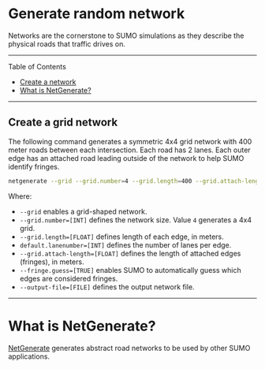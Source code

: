 <h1>Generate random network</h1>

Networks are the cornerstone to SUMO simulations as they describe the physical roads that traffic drives on.

---

Table of Contents

- [Create a network](#create-a-network)
- [What is NetGenerate?](#what-is-netgenerate)

---

## Create a grid network

The following command generates a symmetric 4x4 grid network with 400 meter roads between each intersection. Each road has 2 lanes. Each outer edge has an attached road leading outside of the network to help SUMO identify fringes.

```bash
netgenerate --grid --grid.number=4 --grid.length=400 --grid.attach-length=100 --default.lanenumber=2 --fringe.guess=true --output-file="../data/grid.net.xml"
```

Where:

- `--grid` enables a grid-shaped network.
- `--grid.number=[INT]` defines the network size. Value `4` generates a 4x4 grid.
- `--grid.length=[FLOAT]` defines length of each edge, in meters.
- `default.lanenumber=[INT]` defines the number of lanes per edge.
- `--grid.attach-length=[FLOAT]` defines the length of attached edges (fringes), in meters.
- `--fringe.guess=[TRUE]` enables SUMO to automatically guess which edges are considered fringes.
- `--output-file=[FILE]` defines the output network file.

---

# What is NetGenerate?

[NetGenerate](https://sumo.dlr.de/docs/netgenerate.html) generates abstract road networks to be used by other SUMO applications.
